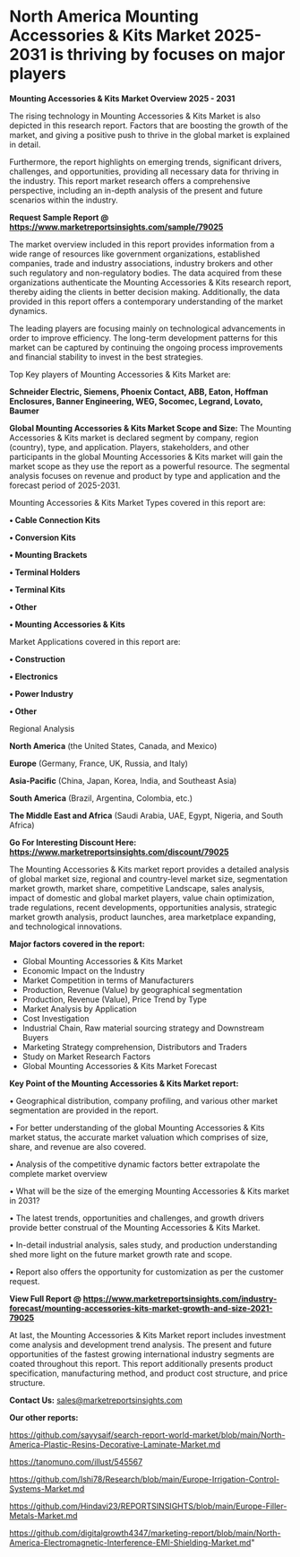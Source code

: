 # North America Mounting Accessories & Kits Market 2025-2031 is thriving by focuses on major players

<Strong> Mounting Accessories & Kits Market Overview 2025 - 2031</strong>

The rising technology in Mounting Accessories & Kits Market is also depicted in this research report. Factors that are boosting the growth of the market, and giving a positive push to thrive in the global market is explained in detail.

Furthermore, the report highlights on emerging trends, significant drivers, challenges, and opportunities, providing all necessary data for thriving in the industry. This report market research offers a comprehensive perspective, including an in-depth analysis of the present and future scenarios within the industry.

<strong>Request Sample Report @ <a href=https://www.marketreportsinsights.com/sample/79025>https://www.marketreportsinsights.com/sample/79025</a></strong>

The market overview included in this report provides information from a wide range of resources like government organizations, established companies, trade and industry associations, industry brokers and other such regulatory and non-regulatory bodies. The data acquired from these organizations authenticate the Mounting Accessories & Kits research report, thereby aiding the clients in better decision making. Additionally, the data provided in this report offers a contemporary understanding of the market dynamics.

The leading players are focusing mainly on technological advancements in order to improve efficiency. The long-term development patterns for this market can be captured by continuing the ongoing process improvements and financial stability to invest in the best strategies.

Top Key players of Mounting Accessories & Kits Market are:

<strong>Schneider Electric, Siemens, Phoenix Contact, ABB, Eaton, Hoffman Enclosures, Banner Engineering, WEG, Socomec, Legrand, Lovato, Baumer</strong>

<strong><b>Global Mounting Accessories & Kits Market Scope and Size:</b></strong>
The Mounting Accessories & Kits market is declared segment by company, region (country), type, and application. Players, stakeholders, and other participants in the global Mounting Accessories & Kits market will gain the market scope as they use the report as a powerful resource. The segmental analysis focuses on revenue and product by type and application and the forecast period of 2025-2031.

Mounting Accessories & Kits Market Types covered in this report are:

<strong>• Cable Connection Kits

• Conversion Kits

• Mounting Brackets

• Terminal Holders

• Terminal Kits

• Other

• Mounting Accessories & Kits</strong>

Market Applications covered in this report are:

<strong>• Construction

• Electronics

• Power Industry

• Other</strong> 

Regional Analysis

<strong>North America</strong> (the United States, Canada, and Mexico)

<strong>Europe</strong> (Germany, France, UK, Russia, and Italy)

<strong>Asia-Pacific</strong> (China, Japan, Korea, India, and Southeast Asia)

<strong>South America</strong> (Brazil, Argentina, Colombia, etc.)

<strong>The Middle East and Africa</strong> (Saudi Arabia, UAE, Egypt, Nigeria, and South Africa)

<strong>Go For Interesting Discount Here: <a href=https://www.marketreportsinsights.com/discount/79025>https://www.marketreportsinsights.com/discount/79025</a></strong>

The Mounting Accessories & Kits market report provides a detailed analysis of global market size, regional and country-level market size, segmentation market growth, market share, competitive Landscape, sales analysis, impact of domestic and global market players, value chain optimization, trade regulations, recent developments, opportunities analysis, strategic market growth analysis, product launches, area marketplace expanding, and technological innovations.

<strong><b>Major factors covered in the report:</b></strong>
<ul>
  <li>Global Mounting Accessories & Kits Market </li>
  <li>Economic Impact on the Industry</li>
  <li>Market Competition in terms of Manufacturers</li>
  <li>Production, Revenue (Value) by geographical segmentation</li>
  <li>Production, Revenue (Value), Price Trend by Type</li>
  <li>Market Analysis by Application</li>
  <li>Cost Investigation</li>
  <li>Industrial Chain, Raw material sourcing strategy and Downstream Buyers</li>
  <li>Marketing Strategy comprehension, Distributors and Traders</li>
  <li>Study on Market Research Factors</li>
  <li>Global Mounting Accessories & Kits Market Forecast</li>
</ul>

<strong><b>Key Point of the Mounting Accessories & Kits Market report:</b></strong>

• Geographical distribution, company profiling, and various other market segmentation are provided in the report.

• For better understanding of the global Mounting Accessories & Kits market status, the accurate market valuation which comprises of size, share, and revenue are also covered.

• Analysis of the competitive dynamic factors better extrapolate the complete market overview

• What will be the size of the emerging Mounting Accessories & Kits market in 2031?

• The latest trends, opportunities and challenges, and growth drivers provide better construal of the Mounting Accessories & Kits Market.

• In-detail industrial analysis, sales study, and production understanding shed more light on the future market growth rate and scope.

• Report also offers the opportunity for customization as per the customer request.

<strong><b>View Full Report @ <a href=https://www.marketreportsinsights.com/industry-forecast/mounting-accessories-kits-market-growth-and-size-2021-79025>https://www.marketreportsinsights.com/industry-forecast/mounting-accessories-kits-market-growth-and-size-2021-79025</a></b></strong>


At last, the Mounting Accessories & Kits Market report includes investment come analysis and development trend analysis. The present and future opportunities of the fastest growing international industry segments are coated throughout this report. This report additionally presents product specification, manufacturing method, and product cost structure, and price structure.

<strong>Contact Us:</strong>
sales@marketreportsinsights.com

<strong>Our other reports:</strong>

<a href=https://github.com/sayysaif/search-report-world-market/blob/main/North-America-Plastic-Resins-Decorative-Laminate-Market.md>https://github.com/sayysaif/search-report-world-market/blob/main/North-America-Plastic-Resins-Decorative-Laminate-Market.md</a>

<a href=https://tanomuno.com/illust/545567>https://tanomuno.com/illust/545567</a>

<a href=https://github.com/Ishi78/Research/blob/main/Europe-Irrigation-Control-Systems-Market.md>https://github.com/Ishi78/Research/blob/main/Europe-Irrigation-Control-Systems-Market.md</a>

<a href=https://github.com/Hindavi23/REPORTSINSIGHTS/blob/main/Europe-Filler-Metals-Market.md>https://github.com/Hindavi23/REPORTSINSIGHTS/blob/main/Europe-Filler-Metals-Market.md</a>

<a href=https://github.com/digitalgrowth4347/marketing-report/blob/main/North-America-Electromagnetic-Interference-EMI-Shielding-Market.md>https://github.com/digitalgrowth4347/marketing-report/blob/main/North-America-Electromagnetic-Interference-EMI-Shielding-Market.md</a>"
